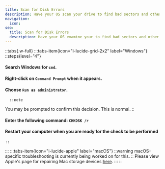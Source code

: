 ```yaml
---
title: Scan for Disk Errors
description: Have your OS scan your drive to find bad sectors and other errors
navigation:
  icon:
seo:
  title: Scan for Disk Errors
  description: Have your OS examine your to find bad sectors and other errors.
---
```


::tabs{.w-full}
  :::tabs-item{icon="i-lucide-grid-2x2" label="Windows"}
    ::steps{level="4"}
#### Search Windows for `cmd`.
#### Right-click on `Command Prompt` when it appears.
#### Choose `Run as administrator`.
      ::note
You may be prompted to confirm this decision. This is normal.
      ::
#### Enter the following command: `CHKDSK /r`
#### Restart your computer when you are ready for the check to be performed
    ::
  :::
  :::tabs-item{icon="i-lucide-apple" label="macOS"}
    ::warning
macOS-specific troubleshooting is currently being worked on for this.
    ::
Please view Apple's page for repairing Mac storage devices <a href="https://support.apple.com/en-us/102611" target="_blank" rel="noopener noreferrer">here</a>.
  :::
::